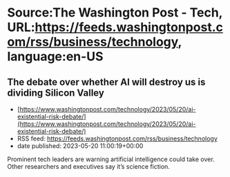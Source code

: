 # Source:The Washington Post - Tech, URL:https://feeds.washingtonpost.com/rss/business/technology, language:en-US

## The debate over whether AI will destroy us is dividing Silicon Valley
 - [https://www.washingtonpost.com/technology/2023/05/20/ai-existential-risk-debate/](https://www.washingtonpost.com/technology/2023/05/20/ai-existential-risk-debate/)
 - RSS feed: https://feeds.washingtonpost.com/rss/business/technology
 - date published: 2023-05-20 11:00:19+00:00

Prominent tech leaders are warning artificial intelligence could take over. Other researchers and executives say it’s science fiction.

